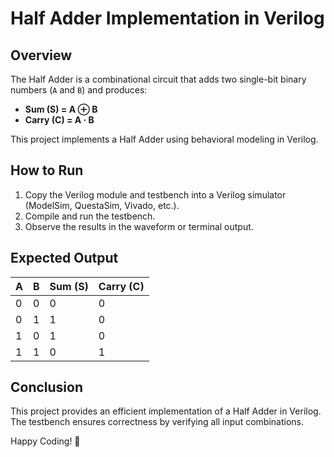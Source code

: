 # Half Adder Implementation in Verilog

## Overview
The Half Adder is a combinational circuit that adds two single-bit binary numbers (`A` and `B`) and produces:
- **Sum (S) = A ⊕ B**
- **Carry (C) = A · B**

This project implements a Half Adder using behavioral modeling in Verilog.

## How to Run
1. Copy the Verilog module and testbench into a Verilog simulator (ModelSim, QuestaSim, Vivado, etc.).
2. Compile and run the testbench.
3. Observe the results in the waveform or terminal output.

## Expected Output

| A | B | Sum (S) | Carry (C) |
|---|---|--------|-----------|
| 0 | 0 |  0     | 0         |
| 0 | 1 |  1     | 0         |
| 1 | 0 |  1     | 0         |
| 1 | 1 |  0     | 1         |

## Conclusion
This project provides an efficient implementation of a Half Adder in Verilog. The testbench ensures correctness by verifying all input combinations.

Happy Coding! 🚀


